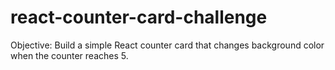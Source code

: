 # react-counter-card-challenge
Objective: Build a simple React counter card that changes background color when the counter reaches 5.
